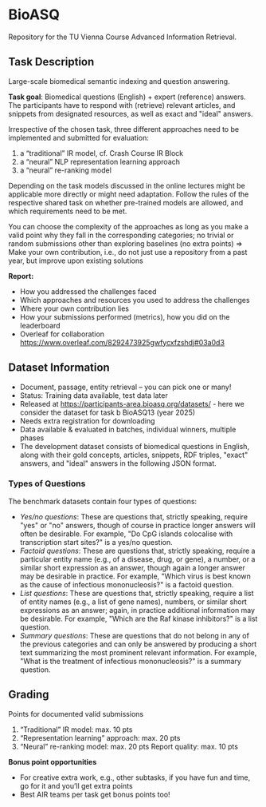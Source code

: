 # BioASQ 
Repository for the TU Vienna Course Advanced Information Retrieval.

## Task Description

Large-scale biomedical semantic indexing and question answering. 

__Task goal__: Biomedical questions (English) + expert (reference) answers.
The participants have to respond with (retrieve) relevant articles, and
snippets from designated resources, as well as exact and "ideal"
answers.

Irrespective of the chosen task, three different approaches need to be
implemented and submitted for evaluation:
1. a “traditional” IR model, cf. Crash Course IR Block
2. a “neural” NLP representation learning approach
3. a “neural” re-ranking model

Depending on the task models discussed in the online lectures might
be applicable more directly or might need adaptation. Follow the rules of the respective shared task on whether pre-trained
models are allowed, and which requirements need to be met.

You can choose the complexity of the approaches as long as you make
a valid point why they fall in the corresponding categories; no trivial
or random submissions other than exploring baselines (no extra points)
$\Rightarrow$ Make your own contribution, i.e., do not just use a repository from a
past year, but improve upon existing solutions

__Report:__
- How you addressed the challenges faced
- Which approaches and resources you used to address the challenges
- Where your own contribution lies
- How your submissions performed (metrics), how you did on the leaderboard
- Overleaf for collaboration https://www.overleaf.com/8292473925gwfycxfzshdj#03a0d3 

## Dataset Information

- Document, passage, entity retrieval – you can pick one or many!
- Status: Training data available, test data later
- Released at https://participants-area.bioasq.org/datasets/ - here we consider the dataset for task b BioASQ13 (year 2025)
- Needs extra registration for downloading
- Data available & evaluated in batches, individual winners, multiple phases
- The development dataset consists of biomedical questions in English, along with their gold concepts, articles, snippets, RDF triples, "exact" answers, and "ideal" answers in the following JSON format.


### Types of Questions

The benchmark datasets contain four types of questions:
- _Yes/no questions_: These are questions that, strictly speaking, require "yes" or "no" answers, though of course in practice longer answers will often be desirable. For example, "Do CpG islands colocalise with transcription start sites?" is a yes/no question.
- _Factoid questions_: These are questions that, strictly speaking, require a particular entity name (e.g., of a disease, drug, or gene), a number, or a similar short expression as an answer, though again a longer answer may be desirable in practice. For example, "Which virus is best known as the cause of infectious mononucleosis?" is a factoid question.
- _List questions_: These are questions that, strictly speaking, require a list of entity names (e.g., a list of gene names), numbers, or similar short expressions as an answer; again, in practice additional information may be desirable. For example, "Which are the Raf kinase inhibitors?" is a list question.
- _Summary questions_: These are questions that do not belong in any of the previous categories and can only be answered by producing a short text summarizing the most prominent relevant information. For example, "What is the treatment of infectious mononucleosis?" is a summary question.

## Grading

Points for documented valid submissions
1. “Traditional” IR model: max. 10 pts
2. “Representation learning” approach: max. 20 pts
3. “Neural” re-ranking model: max. 20 pts
Report quality: max. 10 pts

__Bonus point opportunities__
- For creative extra work, e.g., other subtasks, if you have fun and time, go for it and you’ll get extra points
- Best AIR teams per task get bonus points too!

